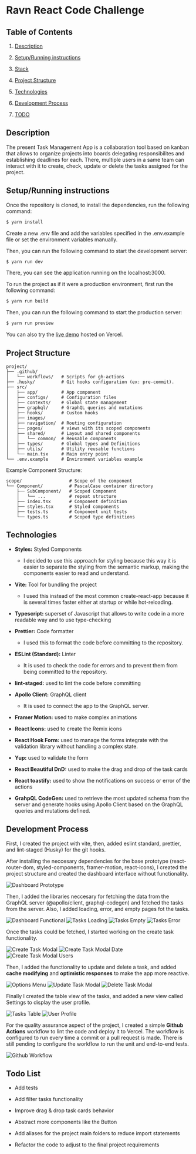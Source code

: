 # Ravn React Code Challenge

## Table of Contents

1. [Description](#description)

2. [Setup/Running instructions](#setuprunning-instructions)

3. [Stack](#stack)

4. [Project Structure](#structure)

5. [Technologies](#technologies)

6. [Development Process](#development-process)

7. [TODO](#todo)

## Description

The present Task Management App is a collaboration tool based on kanban that allows to organize projects into boards delegating responsibilites and establishing deadlines for each. There, multiple users in a same team can interact with it to create, check, update or delete the tasks assigned for the project.

## Setup/Running instructions

Once the repository is cloned, to install the dependencies, run the following command:

```bash
$ yarn install
```

Create a new .env file and add the variables specified in the .env.example file or set the environment variables manually.

Then, you can run the following command to start the development server:

```bash
$ yarn run dev
```

There, you can see the application running on the localhost:3000.

To run the project as if it were a production environment, first run the following command:

```bash
$ yarn run build
```

Then, you can run the following command to start the production server:

```bash
$ yarn run preview
```

You can also try the [live demo](https://ravn-react-code-challenge.vercel.app/) hosted on Vercel.

## Project Structure

```
project/
├── .github/
│   └── workflows/   # Scripts for gh-actions
├── .husky/          # Git hooks configuration (ex: pre-commit).
├── src/
│   ├── app/         # App component
│   ├── configs/     # Configuration files
│   ├── contexts/    # Global state management
│   ├── graphql/     # GraphQL queries and mutations
│   ├── hooks/       # Custom hooks
│   ├── images/
│   ├── navigation/  # Routing configuration
│   ├── pages/       # views with its scoped components
│   ├── shared/      # Layout and shared components
│   │   └── common/  # Reusable components
│   ├── types/       # Global types and Definitions
│   ├── utils/       # Utility reusable functions
│   └── main.tsx     # Main entry point
└── .env.example     # Environment variables example
```

Example Component Structure:

```
scope/                  # Scope of the component
└── Component/          # PascalCase container directory
    ├── SubComponent/   # Scoped Component
    │   └── ...         # repeat structure
    ├── index.tsx       # Component definition
    ├── styles.tsx      # Styled components
    ├── tests.ts        # Component unit tests
    └── types.ts        # Scoped type definitions
```

## Technologies

-  **Styles:** Styled Components

   -  I decided to use this approach for styling because this way it is easier to separate the styling from the semantic markup, making the components easier to read and understand.

-  **Vite:** Tool for bundling the project

   -  I used this instead of the most common create-react-app because it is several times faster either at startup or while hot-reloading.

-  **Typescript:** superset of Javascript that allows to write code in a more readable way and to use type-checking

-  **Prettier:** Code formatter

   -  I used this to format the code before committing to the repository.

-  **ESLint (Standard):** Linter

   -  It is used to check the code for errors and to prevent them from being committed to the repository.

-  **lint-staged:** used to lint the code before committing

-  **Apollo Client:** GraphQL client

   -  It is used to connect the app to the GraphQL server.

-  **Framer Motion:** used to make complex animations

-  **React Icons:** used to create the Remix icons

-  **React Hook Form:** used to manage the forms integrate with the validation library without handling a complex state.

-  **Yup:** used to validate the form

-  **React Beautiful DnD:** used to make the drag and drop of the task cards

-  **React toastify:** used to show the notifications on success or error of the actions

-  **GrahpQL CodeGen:** used to retrieve the most updated schema from the server and generate hooks using Apollo Client based on the GraphQL queries and mutations defined.

## Development Process

First, I created the project with vite, then, added eslint standard, prettier, and lint-staged (Husky) for the git hooks.

After installing the neccesary dependencies for the base prototype (react-router-dom, styled-components, framer-motion, react-icons), I created the project structure and created the dashboard interface without functionality.

![Dashboard Prototype](./challenge/task-1/dashboard-mock.png)

Then, I added the libraries neccesary for fetching the data from the GraphQL server (@apollo/client, graphql-codegen) and fetched the tasks from the server. Also, I added loading, error, and empty pages fot the tasks.

![Dashboard Functional](./challenge/task-2/dashboard-functional.png)
![Tasks Loading](./challenge/task-2/task-loading.png)
![Tasks Empty](./challenge/task-2/task-empty.png)
![Tasks Error](./challenge/task-2/task-error.png)

Once the tasks could be fetched, I started working on the create task functionality.

![Create Task Modal](./challenge/task-3/create-modal.png)
![Create Task Modal Date](./challenge/task-3/modal-date.png)
![Create Task Modal Users](./challenge/task-3/modal-users.png)

Then, I added the functionality to update and delete a task, and added **cache modifying** and **optimistic responses** to make the app more reactive.

![Options Menu](./challenge/task-4/options-menu.png)
![Update Task Modal](./challenge/task-4/update-modal.png)
![Delete Task Modal](./challenge/task-4/confirm-modal.png)

Finally I created the table view of the tasks, and added a new view called Settings to display the user profile.

![Tasks Table](./challenge/task-5/task-table.png)
![User Profile](./challenge/task-5/user-profile.png)

For the quality assurance aspect of the project, I created a simple **Github Actions** workflow to lint the code and deploy it to Vercel. The workflow is configured to run every time a commit or a pull request is made. There is still pending to configure the workflow to run the unit and end-to-end tests.

![Github Workflow](./challenge/task-5/github-actions.png)

## Todo List

-  Add tests

-  Add filter tasks functionality

-  Improve drag & drop task cards behavior

-  Abstract more components like the Button

-  Add aliases for the project main folders to reduce import statements

-  Refactor the code to adjust to the final project requirements
